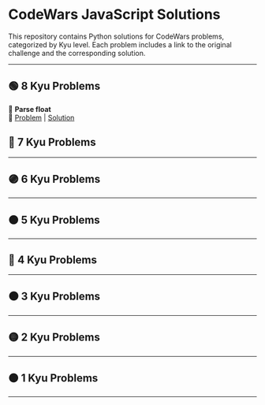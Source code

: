# CodeWars JavaScript Solutions

This repository contains Python solutions for CodeWars problems, categorized by Kyu level. Each problem includes a link to the original challenge and the corresponding solution.

---

## 🟢 8 Kyu Problems

📌 **Parse float**  
🔗 [Problem](https://www.codewars.com/kata/57a386117cb1f31890000039/python) | [Solution](./8-kyu/parse_float.py)

## 🔵 7 Kyu Problems

---

## 🟣 6 Kyu Problems

---

## 🟠 5 Kyu Problems

---

## 🔴 4 Kyu Problems

---

## ⚫ 3 Kyu Problems

---

## 🟡 2 Kyu Problems

---

## 🟤 1 Kyu Problems

---
